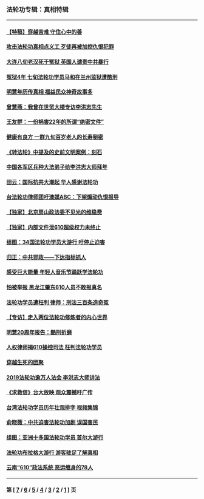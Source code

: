 ### 法轮功专辑：真相特辑
---
#### [【特稿】穿越苦难 守住心中的善](../../pages/nf4389/n13784979.md?07280430) 
#### [攻击法轮功真相点义工 歹徒再被加控仇恨犯罪](../../pages/nf4389/n13601019.md?07280430) 
#### [大连八旬老汉死于冤狱 英国人谴责中共暴行](../../pages/nf4389/n13480118.md?07280430) 
#### [冤狱4年 七旬法轮功学员马和在兰州监狱遭酷刑](../../pages/nf4389/n13304688.md?07280430) 
#### [明慧年历传真相 福益民众神奇故事多](../../pages/nf4389/n13294545.md?07280430) 
#### [曾慧燕：我曾在世贸大楼专访李洪志先生](../../pages/nf4389/n12898729.md?07280430) 
#### [王友群：一份祸害22年的所谓“绝密文件”](../../pages/nf4389/n12871750.md?07280430) 
#### [健康有良方 一群九旬百岁老人的长寿秘密](../../pages/nf4389/n12847475.md?07280430) 
#### [《转法轮》中提及的史前文明案例：刻石](../../pages/nf4389/n12758577.md?07280430) 
#### [中国各军区兵种大法弟子给李洪志大师拜年](../../pages/nf4389/n12750047.md?07280430) 
#### [田云：国际抗共大潮起 华人感谢法轮功](../../pages/nf4389/n12357708.md?07280430) 
#### [台法轮功律师团吁澳媒ABC：下架煽动仇恨报导](../../pages/nf4389/n12279917.md?07280430) 
#### [【独家】北京房山政法委不见光的维稳费](../../pages/nf4389/n12031979.md?07280430) 
#### [【独家】内部文件泄610超级权力未终止](../../pages/nf4389/n12023895.md?07280430) 
#### [组图：34国法轮功学员大游行 吁停止迫害](../../pages/nf4389/n11492658.md?07280430) 
#### [归正：中共邪政——下达指标抓人](../../pages/nf4389/n11474770.md?07280430) 
#### [感受巨大能量 年轻人音乐节踊跃学法轮功](../../pages/nf4389/n11441981.md?07280430) 
#### [怕被举报 黑龙江肇东610人员不敢报真名](../../pages/nf4389/n11436499.md?07280430) 
#### [法轮功学员遭枉判 律师：刑法三百条造奇冤](../../pages/nf4389/n11433943.md?07280430) 
#### [【专访】走入两位法轮功修炼者的内心世界](../../pages/nf4389/n11415623.md?07280430) 
#### [明慧20周年报告：酷刑折磨](../../pages/nf4389/n11387954.md?07280430) 
#### [人权律师揭610操控司法 枉判法轮功学员](../../pages/nf4389/n11313370.md?07280430) 
#### [穿越生死的团聚](../../pages/nf4389/n11258922.md?07280430) 
#### [2019法轮功逾万人法会 李洪志大师讲法](../../pages/nf4389/n11265303.md?07280430) 
#### [《求救信》台大放映 观众震撼吁广传](../../pages/nf4389/n10922251.md?07280430) 
#### [台湾法轮功学员历年壮观排字 视频集锦](../../pages/nf4389/n10878789.md?07280430) 
#### [俞晓薇：中共迫害法轮功加剧 误国害民](../../pages/nf4389/n10859260.md?07280430) 
#### [组图：亚洲十多国法轮功学员 首尔大游行](../../pages/nf4389/n10781149.md?07280430) 
#### [法轮功布拉格大游行 游客驻足了解真相](../../pages/nf4389/n10749360.md?07280430) 
#### [云南“610”政法系统 恶运缠身的78人](../../pages/nf4389/n10747534.md?07280430) 

---
#### 第 [ [7](./7.md?07280430) / [6](./6.md?07280430) / [5](./5.md?07280430) / [4](./4.md?07280430) / [3](./3.md?07280430) / [2](./2.md?07280430) / [1](./1.md?07280430) ] 页
